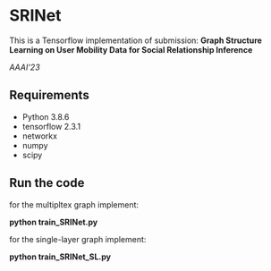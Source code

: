 # SRINet

This is a Tensorflow implementation of submission: <b>Graph Structure Learning on User Mobility Data for Social Relationship
Inference</b>


<i>AAAI'23</i>



## Requirements
  * Python 3.8.6
  * tensorflow 2.3.1
  * networkx
  * numpy
  * scipy
## Run the code

for the multipltex graph implement:

**python train_SRINet.py** 

for the  single-layer graph implement:

**python train_SRINet_SL.py** 
